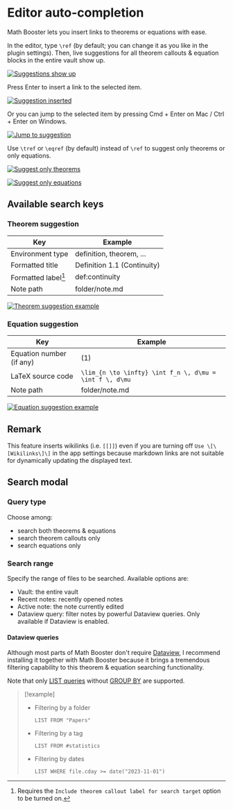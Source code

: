 # Editor auto-completion

Math Booster lets you insert links to theorems or equations with ease.

In the editor, type `\ref` (by default; you can change it as you like in the plugin settings). Then, live suggestions for all theorem callouts & equation blocks in the entire vault show up.

[![Suggestions show up](https://github.com/RyotaUshio/obsidian-math-booster/raw/master/docs/fig/suggest-ref.png)](https://github.com/RyotaUshio/obsidian-math-booster/blob/master/docs/fig/suggest-ref.png)

Press Enter to insert a link to the selected item.

[![Suggestion inserted](https://github.com/RyotaUshio/obsidian-math-booster/raw/master/docs/fig/suggest-insert.png)](https://github.com/RyotaUshio/obsidian-math-booster/blob/master/docs/fig/suggest-insert.png)

Or you can jump to the selected item by pressing Cmd + Enter on Mac / Ctrl + Enter on Windows.

[![Jump to suggestion](https://github.com/RyotaUshio/obsidian-math-booster/raw/master/docs/fig/suggest-jump.png)](https://github.com/RyotaUshio/obsidian-math-booster/blob/master/docs/fig/suggest-jump.png)

Use `\tref` or `\eqref` (by default) instead of `\ref` to suggest only theorems or only equations.

[![Suggest only theorems](https://github.com/RyotaUshio/obsidian-math-booster/raw/master/docs/fig/suggest-theorem.png)](https://github.com/RyotaUshio/obsidian-math-booster/blob/master/docs/fig/suggest-theorem.png)

[![Suggest only equations](https://github.com/RyotaUshio/obsidian-math-booster/raw/master/docs/fig/suggest-equation.png)](https://github.com/RyotaUshio/obsidian-math-booster/blob/master/docs/fig/suggest-equation.png)

## [](https://github.com/RyotaUshio/obsidian-math-booster/blob/master/docs/suggest.md#available-search-keys)Available search keys

### [](https://github.com/RyotaUshio/obsidian-math-booster/blob/master/docs/suggest.md#theorem-suggestion)Theorem suggestion

| Key | Example |
| --- | --- |
| Environment type | definition, theorem, ... |
| Formatted title | Definition 1.1 (Continuity) |
| Formatted label[^1] | def:continuity |
| Note path | folder/note.md |

[^1]: Requires the `Include theorem callout label for search target` option to be turned on.

[![Theorem suggestion example](https://github.com/RyotaUshio/obsidian-math-booster/raw/master/docs/fig/suggest-theorem-ex.png)](https://github.com/RyotaUshio/obsidian-math-booster/blob/master/docs/fig/suggest-theorem-ex.png)

### [](https://github.com/RyotaUshio/obsidian-math-booster/blob/master/docs/suggest.md#equation-suggestion)Equation suggestion

| Key | Example |
| --- | --- |
| Equation number (if any) | (1) |
| LaTeX source code | `\lim_{n \to \infty} \int f_n \, d\mu = \int f \, d\mu` |
| Note path | folder/note.md |

[![Equation suggestion example](https://github.com/RyotaUshio/obsidian-math-booster/raw/master/docs/fig/suggest-equation-ex.png)](https://github.com/RyotaUshio/obsidian-math-booster/blob/master/docs/fig/suggest-equation-ex.png)

## Remark

This feature inserts wikilinks (i.e. `[[]]`) even if you are turning off `Use \[\[Wikilinks\]\]` in the app settings because markdown links are not suitable for dynamically updating the displayed text.

## Search modal

### Query type

Choose among:
- search both theorems & equations
- search theorem callouts only
- search equations only
### Search range

Specify the range of files to be searched. Available options are:
- Vault: the entire vault
- Recent notes: recently opened notes
- Active note: the note currently edited
- Dataview query: filter notes by powerful Dataview queries. Only available if Dataview is enabled.

#### Dataview queries

Although most parts of Math Booster don't require [Dataview](https://blacksmithgu.github.io/obsidian-dataview/), I recommend installing it together with Math Booster because it brings a tremendous filtering capability to this theorem & equation searching functionality.

Note that only [LIST queries](https://blacksmithgu.github.io/obsidian-dataview/queries/query-types/#list) without [GROUP BY](https://blacksmithgu.github.io/obsidian-dataview/queries/data-commands/#group-by) are supported.

> [!example]
> - Filtering by a folder
>   ```
>   LIST FROM "Papers"
>   ```
> - Filtering by a tag
>   ```
>   LIST FROM #statistics
>   ```
> - Filtering by dates
>   ```
>   LIST WHERE file.cday >= date("2023-11-01")
>   ```

